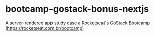 # bootcamp-gostack-bonus-nextjs
A server-rendered app study case a Rocketseat's GoStack Bootcamp (https://rocketseat.com.br/bootcamp)
